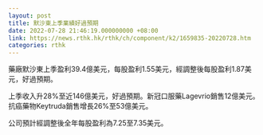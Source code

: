 ```yaml
---
layout: post
title: 默沙東上季業績好過預期
date: 2022-07-28 21:46:19.000000000 +08:00
link: https://news.rthk.hk/rthk/ch/component/k2/1659835-20220728.htm
categories: rthk
---
```


藥廠默沙東上季盈利39.4億美元，每股盈利1.55美元，經調整後每股盈利1.87美元，好過預期。

上季收入升28%至近146億美元，好過預期。新冠口服藥Lagevrio銷售12億美元。抗癌藥物Keytruda銷售增長26%至53億美元。

公司預計經調整後全年每股盈利為7.25至7.35美元。
